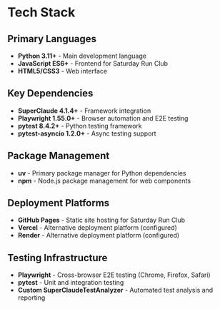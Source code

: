 # Tech Stack

## Primary Languages
- **Python 3.11+** - Main development language
- **JavaScript ES6+** - Frontend for Saturday Run Club
- **HTML5/CSS3** - Web interface

## Key Dependencies
- **SuperClaude 4.1.4+** - Framework integration
- **Playwright 1.55.0+** - Browser automation and E2E testing
- **pytest 8.4.2+** - Python testing framework
- **pytest-asyncio 1.2.0+** - Async testing support

## Package Management
- **uv** - Primary package manager for Python dependencies
- **npm** - Node.js package management for web components

## Deployment Platforms
- **GitHub Pages** - Static site hosting for Saturday Run Club
- **Vercel** - Alternative deployment platform (configured)
- **Render** - Alternative deployment platform (configured)

## Testing Infrastructure
- **Playwright** - Cross-browser E2E testing (Chrome, Firefox, Safari)
- **pytest** - Unit and integration testing
- **Custom SuperClaudeTestAnalyzer** - Automated test analysis and reporting